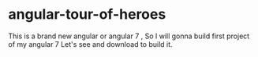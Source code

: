 # angular-tour-of-heroes
This is a brand new angular or angular 7 , So I will gonna build first project of my angular 7 Let's see and download to build it.
